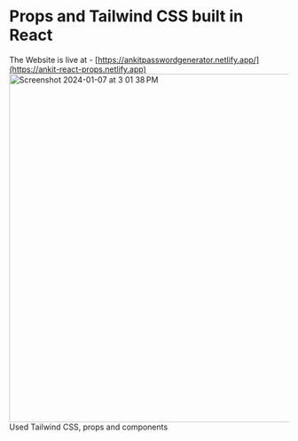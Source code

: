 # Props and Tailwind CSS built in React

The Website is live at - [https://ankitpasswordgenerator.netlify.app/](https://ankit-react-props.netlify.app)
<br />
<img width="628" alt="Screenshot 2024-01-07 at 3 01 38 PM" src="https://github.com/ankittejyadav/react_tailwind_props/assets/22706443/0b6dce1a-c818-4e33-a77b-9d73e56bb0a7">
<br />
Used Tailwind CSS, props and components

